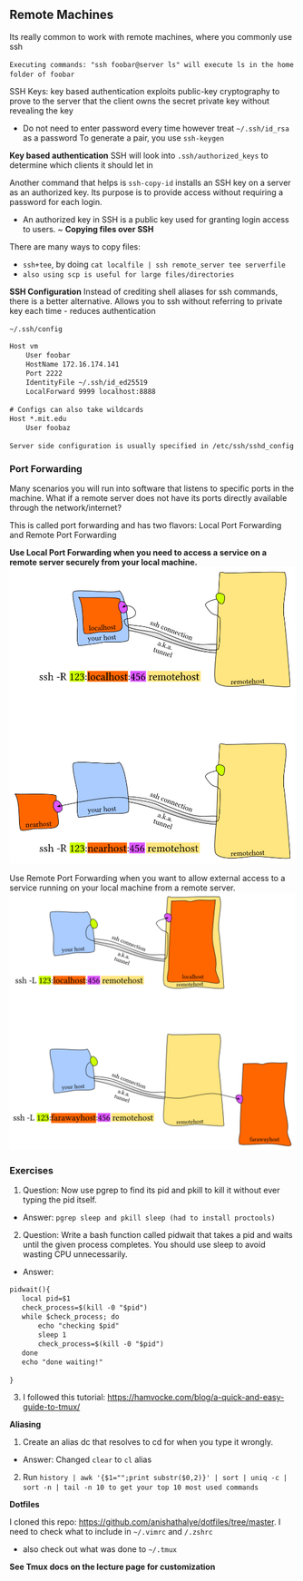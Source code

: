 ## Remote Machines
Its really common to work with remote machines, where you commonly use ssh

`Executing commands: "ssh foobar@server ls" will execute ls in the home folder of foobar`

SSH Keys: key based authentication exploits public-key cryptography to prove to the server that the client owns the secret private key without revealing the key
- Do not need to enter password every time however treat `~/.ssh/id_rsa` as a password
To generate a pair, you use `ssh-keygen`


**Key based authentication**
SSH will look into `.ssh/authorized_keys` to determine which clients it should let in

Another command that helps is `ssh-copy-id` installs an SSH key on a server as an authorized key. Its purpose is to provide access without requiring a password for each login.
- An authorized key in SSH is a public key used for granting login access to users. 
~
**Copying files over SSH**

There are many ways to copy files:
- `ssh+tee`, by doing `cat localfile | ssh remote_server tee serverfile`
- `also using scp is useful for large files/directories`

**SSH Configuration**
Instead of crediting shell aliases for ssh commands, there is a better alternative. Allows you to ssh without referring to private key each time - reduces authentication


`~/.ssh/config`
```
Host vm
    User foobar
    HostName 172.16.174.141
    Port 2222
    IdentityFile ~/.ssh/id_ed25519
    LocalForward 9999 localhost:8888

# Configs can also take wildcards
Host *.mit.edu
    User foobaz

Server side configuration is usually specified in /etc/ssh/sshd_config
```

### Port Forwarding

Many scenarios you will run into software that listens to specific ports in the machine.
What if a remote server does not have its ports directly available through the network/internet?

This is called port forwarding and has two flavors: Local Port Forwarding and Remote Port Forwarding

**Use Local Port Forwarding when you need to access a service on a remote server securely from your local machine.**
![Alt text](./localhost.png)

Use Remote Port Forwarding when you want to allow external access to a service running on your local machine from a remote server.
![Alt text](./yourhost.png)



### Exercises
1. Question: Now use pgrep to find its pid and pkill to kill it without ever typing the pid itself. 
- Answer: `pgrep sleep and pkill sleep (had to install proctools)`

2. Question: Write a bash function called pidwait that takes a pid and waits until the given process completes. You should use sleep to avoid wasting CPU unnecessarily.
- Answer:
```
pidwait(){
   local pid=$1
   check_process=$(kill -0 "$pid")
   while $check_process; do
       echo "checking $pid" 
       sleep 1
       check_process=$(kill -0 "$pid")
   done	   
   echo "done waiting!"

}

```

3. I followed this tutorial: https://hamvocke.com/blog/a-quick-and-easy-guide-to-tmux/

**Aliasing**


1. Create an alias dc that resolves to cd for when you type it wrongly.
- Answer: Changed `clear` to `cl` alias

2. Run `history | awk '{$1="";print substr($0,2)}' | sort | uniq -c | sort -n | tail -n 10 to get your top 10 most used commands`

**Dotfiles**

I cloned this repo:  https://github.com/anishathalye/dotfiles/tree/master. I need to check what to include in `~/.vimrc` and `/.zshrc`
- also check out what was done to `~/.tmux` 

**See Tmux docs on the lecture page for customization**
